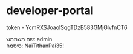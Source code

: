 # developer-portal

token - YcmRXSJoaoISqgTDzB583GMjGlvfnCT6

שם משתמש: admin  
סיסמה: NaiTithanPai35!